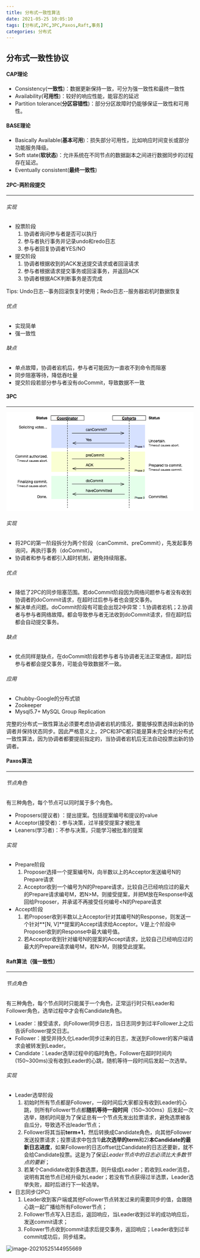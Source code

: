 ```yaml
---
title: 分布式一致性算法
date: 2021-05-25 10:05:10
tags: [分布式,2PC,3PC,Paxos,Raft,事务]
categories: 分布式
---
```


## 分布式一致性协议

#### CAP理论

- Consistency(**一致性**)：数据更新保持一致，可分为强一致性和最终一致性
- Availability(**可用性**)：较好的响应性能，能容忍的延迟
- Partition tolerance(**分区容错性**)：部分分区故障时仍能够保证一致性和可用性。

#### BASE理论

- Basically Available(**基本可用**)：损失部分可用性，比如响应时间变长或部分功能服务降级。
- Soft state(**软状态**)：允许系统在不同节点的数据副本之间进行数据同步的过程存在延迟。
- Eventually consistent(**最终一致性**)

#### 2PC-两阶段提交

------

###### 实现

- 投票阶段
  1. 协调者询问参与者是否可以执行
  2. 参与者执行事务并记录undo和redo日志
  3. 参与者回复协调者YES/NO
- 提交阶段
  1. 协调者根据收到的ACK发送提交请求或者回滚请求
  2. 参与者根据请求提交事务或回滚事务，并返回ACK
  3. 协调者根据ACK判断事务是否完成

Tips: Undo日志--事务回滚恢复时使用；Redo日志--服务器宕机时数据恢复

###### 优点

- 实现简单
- 强一致性

###### 缺点

- 单点故障，协调者宕机后，参与者可能因为一直收不到命令而阻塞
- 同步阻塞等待，降低吞吐量
- 提交阶段若部分参与者没有doCommit，导致数据不一致

#### 3PC

------

![1517793175448046668](https://raw.githubusercontent.com/fwm1/PicturesRepo/master/blog-images/1517793175448046668.png)

###### 实现

- 将2PC的第一阶段拆分为两个阶段（canCommit、preCommit），先发起事务询问，再执行事务（doCommit）。
- 协调者和参与者都引入超时机制，避免持续阻塞。

###### 优点

- 降低了2PC的同步阻塞范围。若doCommit阶段因为网络问题参与者没有收到协调者的doCommit请求，在超时过后参与者也会提交事务。
- 解决单点问题。doCommit阶段有可能会出现2中异常：1.协调者宕机；2.协调者与参与者网络故障。都会导致参与者无法收到doCommit请求，但在超时后都会自动提交事务。

###### 缺点

- 优点同样是缺点，在doCommit阶段若参与者与协调者无法正常通信，超时后参与者都会提交事务，可能会导致数据不一致。

###### 应用

- Chubby-Google的分布式锁
- Zookeeper
- Mysql5.7+ MySQL Group Replication

完整的分布式一致性算法必须要考虑协调者宕机的情况，要能够投票选择出新的协调者并保持状态同步。因此严格意义上，2PC和3PC都只能是算未完全体的分布式一致性算法，因为协调者都要提前指定的，当协调者宕机后无法自动投票出新的协调者。

#### Paxos算法

------

###### 节点角色

有三种角色，每个节点可以同时属于多个角色。

- Proposers(提议者) ：提出提案。包括提案编号和提议的value
- Acceptor(接受者)：参与决策，过半接受提案才被批准
- Leaners(学习者)：不参与决策，只能学习被批准的提案

###### 实现

- Prepare阶段
  1. Proposer选择一个提案编号N，向半数以上的Acceptor发送编号N的Prepare请求
  2. Acceptor收到一个编号为N的Prepare请求，比较自己已经响应过的最大的Prepare请求编号M，若N>M，则接受提案，并把M放在Response中返回给Proposer，并承诺不再接受任何编号<N的Prepare请求
- Accept阶段
  1. 若Proposer收到半数以上Acceptor针对其编号N的Response，则发送一个针对**[N, V]**提案的Accept请求给Acceptor。V是上个阶段中Proposer收到的Response中最大编号值。
  2. 若Acceptor收到针对编号N的提案的Accept请求，比较自己已经响应过的最大的Prepare请求编号M，若N>M，则接受此提案。

#### Raft算法（强一致性）

------

###### 节点角色

有三种角色，每个节点同时只能属于一个角色，正常运行时只有Leader和Follower角色，选举过程中才会有Candidate角色。

- Leader：接受请求，向Follower同步日志，当日志同步到过半Follower上之后告诉Follower提交日志。
- Follower：接受并持久化Leader同步过来的日志，发送到Follower的客户端请求会被转发到Leader。
- Candidate：Leader选举过程中的临时角色，Follower在超时时间内(150~300ms)没有收到Leader的心跳，随机等待一段时间后发起一次选举。

###### 实现

- Leader选举阶段
  1. 初始时所有节点都是Follower，一段时间后大家都没有收到Leader的心跳，则所有Follower节点都**随机等待一段时间**（150~300ms）后发起一次选举，随机时间是为了保证总有一个节点先发出拉票请求，避免选票被各自瓜分，导致选不出leader节点；
  2. Follower将其当前**term+1**，然后转换成Candidate角色，向其他Follower发送投票请求；投票请求中包含1)**此次选举的term**和2)**本Candidate的最新日志进度**，如果Follower的日志offset比Candidate的日志还要新，就不会给Candidate投票。这是为了保证*Leader节点中的日志必须比大多数节点的要新*；
  3. 若某个Candidate收到多数选票，则升级成Leader；若收到Leader消息，说明有其他节点已经升级为Leader；若没有节点获得过半选票，Leader选举失败，超时后进行下一轮选举。
- 日志同步(2PC)
  1. Leader收到客户端或其他Follower节点转发过来的需要同步的值，会跟随心跳一起广播给所有Follower节点；
  2. Follower节点写入日志后，返回响应，当Leader收到过半的成功响应后，发送commit请求；
  3. Follower节点收到commit请求后提交事务，返回响应；Leader收到过半commit成功后，同步结束。

<img src="https://i.loli.net/2021/05/25/2RfsJKVXgLyEtqh.png" alt="image-20210525144955669"  />
